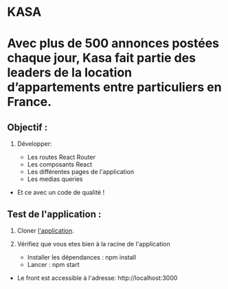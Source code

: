 <h1>KASA <h1>
Avec plus de 500 annonces postées chaque jour, Kasa fait partie des leaders de la location d’appartements entre particuliers en France.
<h2>Objectif :</h2>

1. Développer:

    - Les routes React Router
    - Les composants React
    - Les différentes pages de l'application
    - Les medias queries
    
- Et ce avec un code de qualité !

<h2>Test de l'application :</h2>

1. Cloner <a href='https://github.com/ISANKOI/MartinJeremy_7_03102022'>l'application</a>.

2. Vérifiez que vous etes bien à la racine de l'application
    - Installer les dépendances : npm install
    - Lancer : npm start

- Le front est accessible à l'adresse: http://localhost:3000
